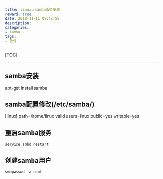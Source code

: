 ```yaml
---
title: linux上samba服务安装
reward: true
date: 2018-11-11 09:47:55
description:
categories:
- samba
tags:
- 软件
---
```

[TOC]

---

## samba安装
apt-get install samba

## samba配置修改(/etc/samba/)
[linux]
path=/home/linux
valid users=linux
public=yes
writable=yes

## 重启samba服务
    service smbd restart

## 创建samba用户
    smbpasswd -a root